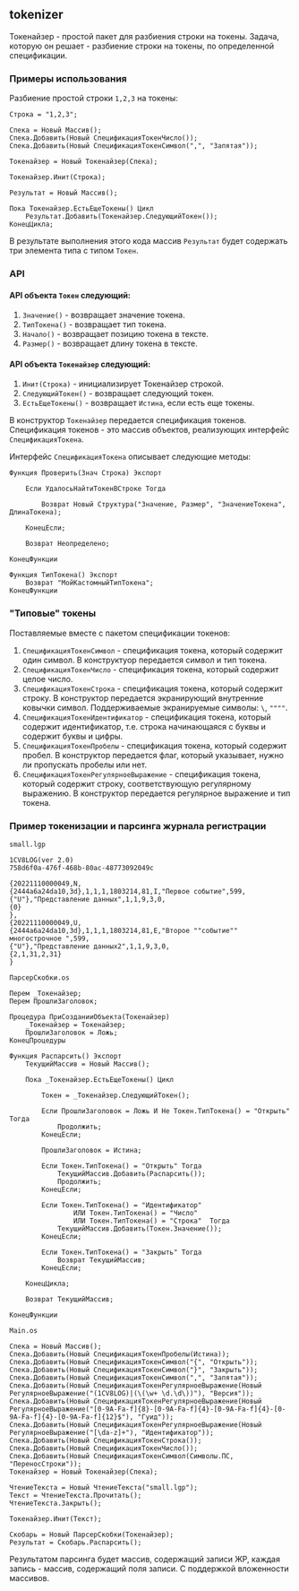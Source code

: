 ## tokenizer

Токенайзер - простой пакет для разбиения строки на токены. Задача, которую он решает - разбиение строки на токены, по определенной спецификации.

### Примеры использования

Разбиение простой строки `1,2,3` на токены:

```bsl
Строка = "1,2,3";

Спека = Новый Массив();
Спека.Добавить(Новый СпецификацияТокенЧисло());
Спека.Добавить(Новый СпецификацияТокенСимвол(",", "Запятая"));

Токенайзер = Новый Токенайзер(Спека);

Токенайзер.Инит(Строка);

Результат = Новый Массив();

Пока Токенайзер.ЕстьЕщеТокены() Цикл
    Результат.Добавить(Токенайзер.СледующийТокен());
КонецЦикла;
```

В результате выполнения этого кода массив `Результат` будет содержать три элемента типа с типом `Токен`.

### API

#### API объекта `Токен` следующий:

1. `Значение()` - возвращает значение токена.
2. `ТипТокена()` - возвращает тип токена.
3. `Начало()` - возвращает позицию токена в тексте.
4. `Размер()` - возвращает длину токена в тексте.

#### API объекта `Токенайзер` следующий:

1. `Инит(Строка)` - инициализирует Токенайзер строкой.
2. `СледующийТокен()` - возвращает следующий токен.
3. `ЕстьЕщеТокены()` - возвращает `Истина`, если есть еще токены.

В конструктор `Токенайзер` передается спецификация токенов. Спецификация токенов - это массив объектов, реализующих интерфейс `СпецификацияТокена`.

Интерфейс `СпецификацияТокена` описывает следующие методы:

```bsl
Функция Проверить(Знач Строка) Экспорт

	Если УдалосьНайтиТокенВСтроке Тогда

		Возврат Новый Структура("Значение, Размер", "ЗначениеТокена", ДлинаТокена);

	КонецЕсли;

	Возврат Неопределено;

КонецФункции

Функция ТипТокена() Экспорт
	Возврат "МойКастомныйТипТокена";
КонецФункции
```

### "Типовые" токены
Поставляемые вместе с пакетом спецификации токенов:

1. `СпецификацияТокенСимвол` - спецификация токена, который содержит один символ. В конструктуор передается символ и тип токена.
2. `СпецификацияТокенЧисло` - спецификация токена, который содержит целое число.
3. `СпецификацияТокенСтрока` - спецификация токена, который содержит строку. В конструктор передается экранирующий внутренние ковычки символ. Поддерживаемые экранируемые символы: `\`, `""""`.
4. `СпецификацияТокенИдентификатор` - спецификация токена, который содержит идентификатор, т.е. строка начинающаяся с буквы и содержит буквы и цифры.
5. `СпецификацияТокенПробелы` - спецификация токена, который содержит пробел. В конструктор передается флаг, который указывает, нужно ли пропускать пробелы или нет.
6. `СпецификацияТокенРегулярноеВыражение` - спецификация токена, который содержит строку, соответствующую регулярному выражению. В конструктор передается регулярное выражение и тип токена.

### Пример токенизации и парсинга журнала регистрации

`small.lgp`
```
1CV8LOG(ver 2.0)
758d6f0a-476f-468b-80ac-48773092049c

{20221110000049,N,
{2444a6a24da10,3d},1,1,1,1803214,81,I,"Первое событие",599,
{"U"},"Представление данных",1,1,9,3,0,
{0}
},
{20221110000049,U,
{2444a6a24da10,3d},1,1,1,1803214,81,E,"Второе ""событие"" 
многострочное ",599,
{"U"},"Представление данных2",1,1,9,3,0,
{2,1,31,2,31}
}
```

`ПарсерСкобки.os`
```bsl
Перем _Токенайзер;
Перем ПрошлиЗаголовок;

Процедура ПриСозданииОбъекта(Токенайзер)
	_Токенайзер = Токенайзер;
	ПрошлиЗаголовок = Ложь;
КонецПроцедуры

Функция Распарсить() Экспорт
	ТекущийМассив = Новый Массив();

	Пока _Токенайзер.ЕстьЕщеТокены() Цикл

		Токен = _Токенайзер.СледующийТокен();

		Если ПрошлиЗаголовок = Ложь И Не Токен.ТипТокена() = "Открыть" Тогда
			Продолжить;
		КонецЕсли;

		ПрошлиЗаголовок = Истина;

		Если Токен.ТипТокена() = "Открыть" Тогда
			ТекущийМассив.Добавить(Распарсить());
			Продолжить;
		КонецЕсли;

		Если Токен.ТипТокена() = "Идентификатор" 
				ИЛИ Токен.ТипТокена() = "Число"
				ИЛИ Токен.ТипТокена() = "Строка"  Тогда
			ТекущийМассив.Добавить(Токен.Значение());
		КонецЕсли;

		Если Токен.ТипТокена() = "Закрыть" Тогда
			Возврат ТекущийМассив; 
		КонецЕсли;

	КонецЦикла;

	Возврат ТекущийМассив;

КонецФункции
```

`Main.os`
```bsl
Спека = Новый Массив();
Спека.Добавить(Новый СпецификацияТокенПробелы(Истина));
Спека.Добавить(Новый СпецификацияТокенСимвол("{", "Открыть"));
Спека.Добавить(Новый СпецификацияТокенСимвол("}", "Закрыть"));
Спека.Добавить(Новый СпецификацияТокенСимвол(",", "Запятая"));
Спека.Добавить(Новый СпецификацияТокенРегулярноеВыражение(Новый РегулярноеВыражение("(1CV8LOG)|(\(\w+ \d.\d\))"), "Версия"));
Спека.Добавить(Новый СпецификацияТокенРегулярноеВыражение(Новый РегулярноеВыражение("[0-9A-Fa-f]{8}-[0-9A-Fa-f]{4}-[0-9A-Fa-f]{4}-[0-9A-Fa-f]{4}-[0-9A-Fa-f]{12}$"), "Гуид"));
Спека.Добавить(Новый СпецификацияТокенРегулярноеВыражение(Новый РегулярноеВыражение("[\da-z]+"), "Идентификатор"));
Спека.Добавить(Новый СпецификацияТокенСтрока());
Спека.Добавить(Новый СпецификацияТокенЧисло());
Спека.Добавить(Новый СпецификацияТокенСимвол(Символы.ПС, "ПереносСтроки"));
Токенайзер = Новый Токенайзер(Спека);

ЧтениеТекста = Новый ЧтениеТекста("small.lgp");
Текст = ЧтениеТекста.Прочитать();
ЧтениеТекста.Закрыть();

Токенайзер.Инит(Текст);

Скобарь = Новый ПарсерСкобки(Токенайзер);
Результат = Скобарь.Распарсить();
```

Результатом парсинга будет массив, содержащий записи ЖР, каждая запись - массив, содержащий поля записи. С поддержкой вложенности массивов.
